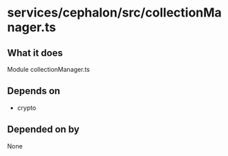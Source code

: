 # services/cephalon/src/collectionManager.ts

## What it does
Module collectionManager.ts

## Depends on
- crypto

## Depended on by
None

